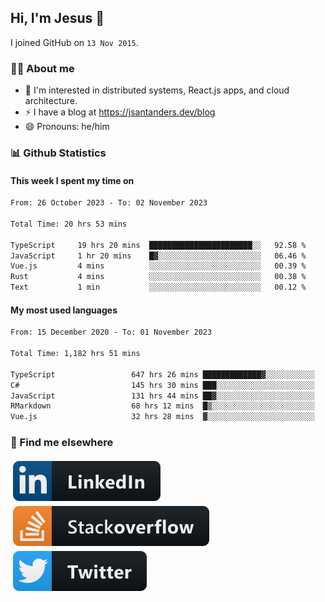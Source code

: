 ## Hi, I'm Jesus 👋

I joined GitHub on `13 Nov 2015`.

<!-- Talking about you -->

### 👨‍💻 About me

- 👦 I'm interested in distributed systems, React.js apps, and cloud architecture.
- ⚡️ I have a blog at <https://jsantanders.dev/blog>
- 😄 Pronouns: he/him

### 📊 Github Statistics

#### This week I spent my time on

<!--START_SECTION:weekly-->

```txt
From: 26 October 2023 - To: 02 November 2023

Total Time: 20 hrs 53 mins

TypeScript     19 hrs 20 mins  ███████████████████████░░   92.58 %
JavaScript     1 hr 20 mins    █▓░░░░░░░░░░░░░░░░░░░░░░░   06.46 %
Vue.js         4 mins          ░░░░░░░░░░░░░░░░░░░░░░░░░   00.39 %
Rust           4 mins          ░░░░░░░░░░░░░░░░░░░░░░░░░   00.38 %
Text           1 min           ░░░░░░░░░░░░░░░░░░░░░░░░░   00.12 %
```

<!--END_SECTION:weekly-->

#### My most used languages

<!--START_SECTION:alltime-->

```txt
From: 15 December 2020 - To: 01 November 2023

Total Time: 1,182 hrs 51 mins

TypeScript                 647 hrs 26 mins █████████████▓░░░░░░░░░░░   54.74 %
C#                         145 hrs 30 mins ███░░░░░░░░░░░░░░░░░░░░░░   12.30 %
JavaScript                 131 hrs 44 mins ██▓░░░░░░░░░░░░░░░░░░░░░░   11.14 %
RMarkdown                  68 hrs 12 mins  █▒░░░░░░░░░░░░░░░░░░░░░░░   05.77 %
Vue.js                     32 hrs 28 mins  ▓░░░░░░░░░░░░░░░░░░░░░░░░   02.75 %
```

<!--END_SECTION:alltime-->

### 📢 Find me elsewhere

<p>
  <a target="_blank" href="https://linkedin.com/in/jsantanders">
    <img src="https://github.com/jsantanders/jsantanders/blob/master/img/linkedin.svg" alt="LinkedIn" style="vertical-align:top; margin:4px">
  </a>
  
  <a target="_blank" href="https://stackoverflow.com/users/7318331/jesus-santander">
    <img src="https://github.com/jsantanders/jsantanders/blob/master/img/stackoverflow.svg" alt="StackOverflow" style="vertical-align:top; margin:4px">
  </a>
  
  <a target="_blank" href="http://twitter.com/jsantanders">
    <img src="https://github.com/jsantanders/jsantanders/blob/master/img/twitter.svg" alt="Twitter" style="vertical-align:top; margin:4px">
  </a>
</p>
